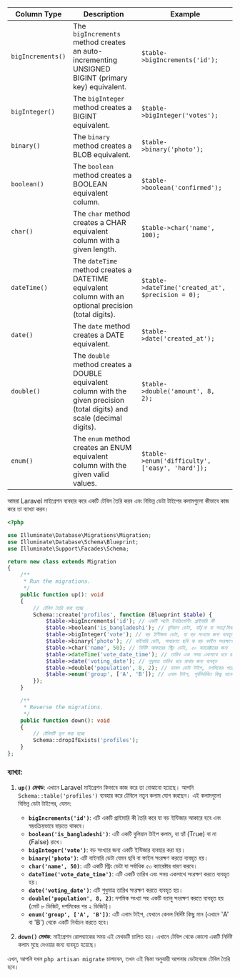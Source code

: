 | Column Type       | Description                                                                                                                | Example                                           |
| ----------------- | -------------------------------------------------------------------------------------------------------------------------- | ------------------------------------------------- |
| `bigIncrements()` | The `bigIncrements` method creates an auto-incrementing UNSIGNED BIGINT (primary key) equivalent.                          | `$table->bigIncrements('id');`                    |
| `bigInteger()`    | The `bigInteger` method creates a BIGINT equivalent.                                                                       | `$table->bigInteger('votes');`                    |
| `binary()`        | The `binary` method creates a BLOB equivalent.                                                                             | `$table->binary('photo');`                        |
| `boolean()`       | The `boolean` method creates a BOOLEAN equivalent column.                                                                  | `$table->boolean('confirmed');`                   |
| `char()`          | The `char` method creates a CHAR equivalent column with a given length.                                                    | `$table->char('name', 100);`                      |
| `dateTime()`      | The `dateTime` method creates a DATETIME equivalent column with an optional precision (total digits).                      | `$table->dateTime('created_at', $precision = 0);` |
| `date()`          | The `date` method creates a DATE equivalent.                                                                               | `$table->date('created_at');`                     |
| `double()`        | The `double` method creates a DOUBLE equivalent column with the given precision (total digits) and scale (decimal digits). | `$table->double('amount', 8, 2);`                 |
| `enum()`          | The `enum` method creates an ENUM equivalent column with the given valid values.                                           | `$table->enum('difficulty', ['easy', 'hard']);`   |

আমরা Laravel মাইগ্রেশন ব্যবহার করে একটি টেবিল তৈরি করব এবং বিভিন্ন ডেটা টাইপের কলামগুলো কীভাবে কাজ করে তা ব্যাখ্যা করব।

```php
<?php

use Illuminate\Database\Migrations\Migration;
use Illuminate\Database\Schema\Blueprint;
use Illuminate\Support\Facades\Schema;

return new class extends Migration
{
    /**
     * Run the migrations.
     */
    public function up(): void
    {
        // টেবিল তৈরি করা হচ্ছে
        Schema::create('profiles', function (Blueprint $table) {
            $table->bigIncrements('id'); // একটি অটো ইনক্রিমেন্টিং প্রাইমারি কী
            $table->boolean('is_bangladeshi'); // বুলিয়ান ডেটা, হ্যাঁ/না বা সত্য/মিথ্যা মানের জন্য
            $table->bigInteger('vote'); // বড় ইন্টিজার ডেটা, যা বড় সংখ্যার জন্য ব্যবহৃত হয়
            $table->binary('photo'); // বাইনারি ডেটা, সাধারণত ছবি বা বড় ফাইল সংরক্ষণের জন্য
            $table->char('name', 50); // নির্দিষ্ট আকারের স্ট্রিং ডেটা, ৫০ ক্যারেক্টারের জন্য
            $table->dateTime('vote_date_time'); // তারিখ এবং সময় একসাথে ধরে রাখতে ব্যবহৃত
            $table->date('voting_date'); // শুধুমাত্র তারিখ ধরে রাখার জন্য ব্যবহৃত
            $table->double('population', 8, 2); // ডাবল ডেটা টাইপ, দশমিকের পরে দুই ডিজিট সহ
            $table->enum('group', ['A', 'B']); // এনাম টাইপ, পূর্বনির্ধারিত কিছু মানের মধ্যে সীমিত
        });
    }

    /**
     * Reverse the migrations.
     */
    public function down(): void
    {
        // টেবিলটি ড্রপ করা হচ্ছে
        Schema::dropIfExists('profiles');
    }
};

```

### ব্যাখ্যা:

1. **`up()` মেথড**: এখানে Laravel মাইগ্রেশন কিভাবে কাজ করে তা বোঝানো হয়েছে। আপনি `Schema::table('profiles')` ব্যবহার করে টেবিলে নতুন কলাম যোগ করছেন। এই কলামগুলো বিভিন্ন ডেটা টাইপের, যেমন:

    - **`bigIncrements('id')`**: এটি একটি প্রাইমারি কী তৈরি করে যা বড় ইন্টিজার আকারে হবে এবং স্বয়ংক্রিয়ভাবে বাড়তে থাকবে।
    - **`boolean('is_bangladeshi')`**: এটি একটি বুলিয়ান টাইপ কলাম, যা হ্যাঁ (True) বা না (False) রাখে।
    - **`bigInteger('vote')`**: বড় সংখ্যার জন্য একটি ইন্টিজার ব্যবহার করা হয়।
    - **`binary('photo')`**: এটি বাইনারি ডেটা যেমন ছবি বা ফাইল সংরক্ষণ করতে ব্যবহৃত হয়।
    - **`char('name', 50)`**: এটি একটি স্ট্রিং ডেটা যা সর্বাধিক ৫০ ক্যারেক্টার ধারণ করবে।
    - **`dateTime('vote_date_time')`**: এটি একটি তারিখ এবং সময় একসাথে সংরক্ষণ করতে ব্যবহৃত হয়।
    - **`date('voting_date')`**: এটি শুধুমাত্র তারিখ সংরক্ষণ করতে ব্যবহৃত হয়।
    - **`double('population', 8, 2)`**: দশমিক সংখ্যা সহ একটি ভ্যালু সংরক্ষণ করতে ব্যবহৃত হয় (মোট ৮ ডিজিট, দশমিকের পর ২ ডিজিট)।
    - **`enum('group', ['A', 'B'])`**: এটি এনাম টাইপ, যেখানে কেবল নির্দিষ্ট কিছু মান (এখানে 'A' বা 'B') থেকে একটি নির্বাচন করতে হবে।

2. **`down()` মেথড**: মাইগ্রেশন রোলব্যাকের সময় এই মেথডটি চালিত হয়। এখানে টেবিল থেকে কোনো একটি নির্দিষ্ট কলাম মুছে দেওয়ার জন্য ব্যবহৃত হয়েছে।

এখন, আপনি যখন `php artisan migrate` চালাবেন, তখন এই স্কিমা অনুযায়ী আপনার ডেটাবেজে টেবিল তৈরি হবে।
